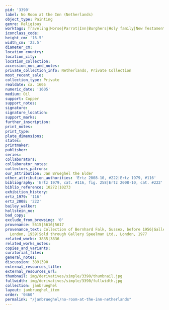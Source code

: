 ```yaml
---
pid: '3390'
label: No Room at the Inn (Netherlands)
object_type: Painting
genre: Religious
worktags: Traveling|Horse|Parrot|Inn|Burghers|Holy family|New Testament|Wagon
iconclass_code:
height_cm: '16.5'
width_cm: '23.5'
diameter_cm:
location_country:
location_city:
location_collection:
accession_nos_and_notes:
private_collection_info: Netherlands, Private Collection
most_recent_sale:
collection_type: Private
realdate: ca. 1605
numeric_date: '1605'
medium: Oil
support: Copper
support_notes:
signature:
signature_location:
support_marks:
further_inscription:
print_notes:
print_type:
plate_dimensions:
states:
printmaker:
publisher:
series:
collaborators:
collaborator_notes:
collectors_patrons:
our_attribution: Jan Brueghel the Elder
other_attribution_authorities: 'Ertz 2008-10, #222|Ertz 1979, #116'
bibliography: 'Ertz 1979, cat. #116, fig. 258|Ertz 2008-10, cat. #222'
biblio_reference: 10272|10273
exhibition_history:
ertz_1979: '116'
ertz_2008: '222'
bailey_walker:
hollstein_no:
bad_copy:
exclude_from_browsing: '0'
provenance: 5615|5616|5617
provenance_text: Collection of Bernhard Falk, Sussex, before 1956|Gallery Hallsborough,
  London, 1959|Sold through Gallery Speelman Ltd., London, 1977
related_works: 3835|3836
related_works_notes:
copies_and_variants:
curatorial_files:
general_notes:
discussion: 389|390
external_resources_title:
external_resources_url:
thumbnail: img/derivatives/simple/3390/thumbnail.jpg
fullwidth: img/derivatives/simple/3390/fullwidth.jpg
collection: janbrueghel
layout: janbrueghel_item
order: '0460'
permalink: "/janbrueghel/no-room-at-the-inn-netherlands"
---
```

